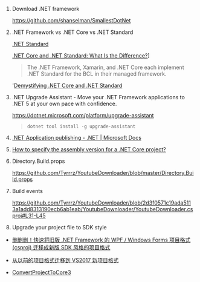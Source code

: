 1. Download .NET framework
   
   https://github.com/shanselman/SmallestDotNet

2. .NET Framework vs .NET Core vs .NET Standard
   
   [.NET Standard](https://docs.microsoft.com/en-us/dotnet/standard/net-standard)
   
   [.NET Core and .NET Standard: What Is the Difference?](https://www.infoq.com/news/2017/10/dotnet-core-standard-difference/)]
   
   > The .NET Framework, Xamarin, and .NET Core each implement .NET  Standard for the BCL in their managed framework.
   
   '[Demystifying .NET Core and .NET Standard](https://docs.microsoft.com/en-us/archive/msdn-magazine/2017/september/net-standard-demystifying-net-core-and-net-standard)

3. .NET Upgrade Assistant - Move your .NET Framework applications to .NET 5 at your own pace with confidence.
   
   https://dotnet.microsoft.com/platform/upgrade-assistant
   
   > ```
   > dotnet tool install -g upgrade-assistant
   > ```

4. [.NET Application publishing - .NET | Microsoft Docs](https://docs.microsoft.com/en-us/dotnet/core/deploying/)

5. [How to specify the assembly version for a .NET Core project?](https://stackoverflow.com/questions/58433665/how-to-specify-the-assembly-version-for-a-net-core-project)

6. Directory.Build.props
   
   https://github.com/Tyrrrz/YoutubeDownloader/blob/master/Directory.Build.props

7. Build events
   
   https://github.com/Tyrrrz/YoutubeDownloader/blob/2d3f0571c19ada5113a1add8313190ecb6ab1eab/YoutubeDownloader/YoutubeDownloader.csproj#L31-L45

8. Upgrade your project file to SDK style

- [删删删！快速将旧版 .NET Framework 的 WPF / Windows Forms 项目格式(csproj) 迁移成新版 SDK 风格的项目格式](https://blog.walterlv.com/post/introduce-new-style-csproj-into-net-framework.html)

- [从以前的项目格式迁移到 VS2017 新项目格式](https://blog.lindexi.com/post/%E4%BB%8E%E4%BB%A5%E5%89%8D%E7%9A%84%E9%A1%B9%E7%9B%AE%E6%A0%BC%E5%BC%8F%E8%BF%81%E7%A7%BB%E5%88%B0-VS2017-%E6%96%B0%E9%A1%B9%E7%9B%AE%E6%A0%BC%E5%BC%8F.html)

- [ConvertProjectToCore3](https://github.com/brianlagunas/ConvertProjectToCore3)
